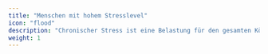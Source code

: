 ```yaml
---
title: "Menschen mit hohem Stresslevel"
icon: "flood"
description: "Chronischer Stress ist eine Belastung für den gesamten Körper. Wer den Stress nicht reduzieren kann, möchte sich durch optimale Vorsorge vor gesundheitlichen Folgeschäden schützen."
weight: 1
---
```

